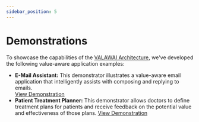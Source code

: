 ```yaml
---
sidebar_position: 5
---
```


# Demonstrations

To showcase the capabilities of the [VALAWAI Architecture](/docs/architecture/value_awareness_architecture), 
we've developed the following value-aware application examples:

*   **E-Mail Assistant:** This demonstrator illustrates a value-aware email application
 that intelligently assists with composing and replying to emails.  
 [View Demonstration](/demonstrations/email)
*   **Patient Treatment Planner:** This demonstrator allows doctors to define 
treatment plans for patients and receive feedback on the potential value and effectiveness 
of those plans. [View Demonstration](/demonstrations/treatment)
